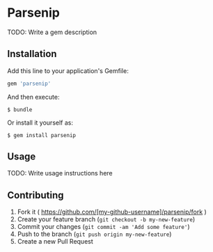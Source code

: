 # Parsenip

TODO: Write a gem description

## Installation

Add this line to your application's Gemfile:

```ruby
gem 'parsenip'
```

And then execute:

    $ bundle

Or install it yourself as:

    $ gem install parsenip

## Usage

TODO: Write usage instructions here

## Contributing

1. Fork it ( https://github.com/[my-github-username]/parsenip/fork )
2. Create your feature branch (`git checkout -b my-new-feature`)
3. Commit your changes (`git commit -am 'Add some feature'`)
4. Push to the branch (`git push origin my-new-feature`)
5. Create a new Pull Request
